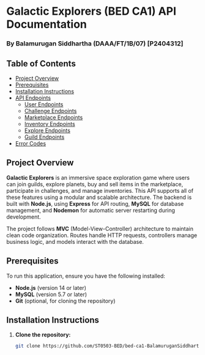 # Galactic Explorers (BED CA1) API Documentation
### By Balamurugan Siddhartha (DAAA/FT/1B/07) [P2404312]

## Table of Contents
- [Project Overview](#project-overview)
- [Prerequisites](#prerequisites)
- [Installation Instructions](#installation-instructions)
- [API Endpoints](#api-endpoints)
  - [User Endpoints](#user-endpoints)
  - [Challenge Endpoints](#challenge-endpoints)
  - [Marketplace Endpoints](#marketplace-endpoints)
  - [Inventory Endpoints](#inventory-endpoints)
  - [Explore Endpoints](#explore-endpoints)
  - [Guild Endpoints](#guild-endpoints)
- [Error Codes](#error-codes)

## Project Overview

**Galactic Explorers** is an immersive space exploration game where users can join guilds, explore planets, buy and sell items in the marketplace, participate in challenges, and manage inventories. This API supports all of these features using a modular and scalable architecture. The backend is built with **Node.js**, using **Express** for API routing, **MySQL** for database management, and **Nodemon** for automatic server restarting during development.

The project follows **MVC** (Model-View-Controller) architecture to maintain clean code organization. Routes handle HTTP requests, controllers manage business logic, and models interact with the database.

## Prerequisites
To run this application, ensure you have the following installed:
- **Node.js** (version 14 or later)
- **MySQL** (version 5.7 or later)
- **Git** (optional, for cloning the repository)

## Installation Instructions
1. **Clone the repository:**
   ```bash
   git clone https://github.com/ST0503-BED/bed-ca1-BalamuruganSiddhartha.git
